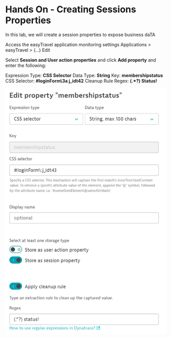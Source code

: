 # Hands On - Creating Sessions Properties

In this lab, we will create a session properties to expose business daTA

Access the easyTravel application monitoring settings
  Applications > easyTravel > (...) Edit

Select **Session and User action properties** and click **Add property** and enter the following:

Expression Type: **CSS Selector**
Data Type: **String**
Key:  **membershipstatus**
CSS Selector:  **#loginForm\3a j_idt42**
Cleanup Rule Regex: **(.*?) Status!**

![User Session Property Config](/img/usersession-config.PNG)

